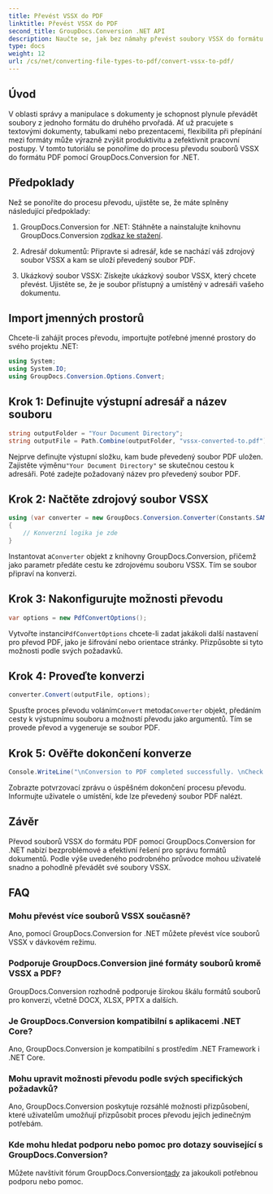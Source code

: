 ```yaml
---
title: Převést VSSX do PDF
linktitle: Převést VSSX do PDF
second_title: GroupDocs.Conversion .NET API
description: Naučte se, jak bez námahy převést soubory VSSX do formátu PDF pomocí GroupDocs.Conversion for .NET. Zefektivněte své pracovní postupy při správě dokumentů.
type: docs
weight: 12
url: /cs/net/converting-file-types-to-pdf/convert-vssx-to-pdf/
---
```

## Úvod
V oblasti správy a manipulace s dokumenty je schopnost plynule převádět soubory z jednoho formátu do druhého prvořadá. Ať už pracujete s textovými dokumenty, tabulkami nebo prezentacemi, flexibilita při přepínání mezi formáty může výrazně zvýšit produktivitu a zefektivnit pracovní postupy. V tomto tutoriálu se ponoříme do procesu převodu souborů VSSX do formátu PDF pomocí GroupDocs.Conversion for .NET.
## Předpoklady
Než se ponoříte do procesu převodu, ujistěte se, že máte splněny následující předpoklady:
1.  GroupDocs.Conversion for .NET: Stáhněte a nainstalujte knihovnu GroupDocs.Conversion z[odkaz ke stažení](https://releases.groupdocs.com/conversion/net/).
   
2. Adresář dokumentů: Připravte si adresář, kde se nachází váš zdrojový soubor VSSX a kam se uloží převedený soubor PDF.
3. Ukázkový soubor VSSX: Získejte ukázkový soubor VSSX, který chcete převést. Ujistěte se, že je soubor přístupný a umístěný v adresáři vašeho dokumentu.

## Import jmenných prostorů
Chcete-li zahájit proces převodu, importujte potřebné jmenné prostory do svého projektu .NET:
```csharp
using System;
using System.IO;
using GroupDocs.Conversion.Options.Convert;
```

## Krok 1: Definujte výstupní adresář a název souboru
```csharp
string outputFolder = "Your Document Directory";
string outputFile = Path.Combine(outputFolder, "vssx-converted-to.pdf");
```
 Nejprve definujte výstupní složku, kam bude převedený soubor PDF uložen. Zajistěte výměnu`"Your Document Directory"` se skutečnou cestou k adresáři. Poté zadejte požadovaný název pro převedený soubor PDF.
## Krok 2: Načtěte zdrojový soubor VSSX
```csharp
using (var converter = new GroupDocs.Conversion.Converter(Constants.SAMPLE_VSSX))
{
    // Konverzní logika je zde
}
```
 Instantovat a`Converter` objekt z knihovny GroupDocs.Conversion, přičemž jako parametr předáte cestu ke zdrojovému souboru VSSX. Tím se soubor připraví na konverzi.
## Krok 3: Nakonfigurujte možnosti převodu
```csharp
var options = new PdfConvertOptions();
```
 Vytvořte instanci`PdfConvertOptions` chcete-li zadat jakákoli další nastavení pro převod PDF, jako je šifrování nebo orientace stránky. Přizpůsobte si tyto možnosti podle svých požadavků.
## Krok 4: Proveďte konverzi
```csharp
converter.Convert(outputFile, options);
```
 Spusťte proces převodu voláním`Convert` metoda`Converter` objekt, předáním cesty k výstupnímu souboru a možností převodu jako argumentů. Tím se provede převod a vygeneruje se soubor PDF.
## Krok 5: Ověřte dokončení konverze
```csharp
Console.WriteLine("\nConversion to PDF completed successfully. \nCheck output in {0}", outputFolder);
```
Zobrazte potvrzovací zprávu o úspěšném dokončení procesu převodu. Informujte uživatele o umístění, kde lze převedený soubor PDF nalézt.

## Závěr
Převod souborů VSSX do formátu PDF pomocí GroupDocs.Conversion for .NET nabízí bezproblémové a efektivní řešení pro správu formátů dokumentů. Podle výše uvedeného podrobného průvodce mohou uživatelé snadno a pohodlně převádět své soubory VSSX.
## FAQ
### Mohu převést více souborů VSSX současně?
Ano, pomocí GroupDocs.Conversion for .NET můžete převést více souborů VSSX v dávkovém režimu.
### Podporuje GroupDocs.Conversion jiné formáty souborů kromě VSSX a PDF?
GroupDocs.Conversion rozhodně podporuje širokou škálu formátů souborů pro konverzi, včetně DOCX, XLSX, PPTX a dalších.
### Je GroupDocs.Conversion kompatibilní s aplikacemi .NET Core?
Ano, GroupDocs.Conversion je kompatibilní s prostředím .NET Framework i .NET Core.
### Mohu upravit možnosti převodu podle svých specifických požadavků?
Ano, GroupDocs.Conversion poskytuje rozsáhlé možnosti přizpůsobení, které uživatelům umožňují přizpůsobit proces převodu jejich jedinečným potřebám.
### Kde mohu hledat podporu nebo pomoc pro dotazy související s GroupDocs.Conversion?
 Můžete navštívit fórum GroupDocs.Conversion[tady](https://forum.groupdocs.com/c/conversion/11) za jakoukoli potřebnou podporu nebo pomoc.